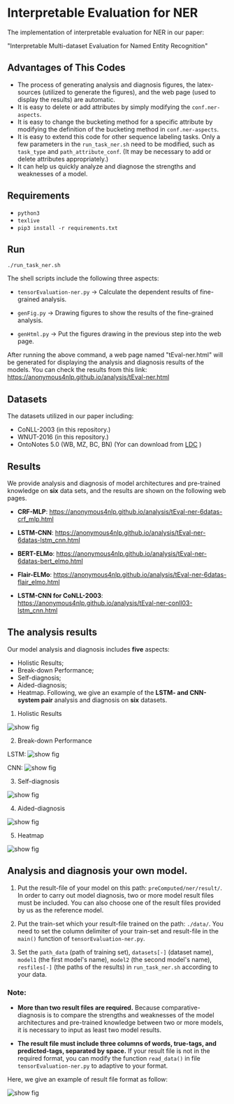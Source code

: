 # Interpretable Evaluation for NER
The implementation of interpretable evaluation for NER in our paper:

"Interpretable Multi-dataset Evaluation for Named Entity Recognition"

## Advantages of This Codes
* The process of generating analysis and diagnosis figures, the latex-sources (utilized to generate the figures), and the web page (used to display the results) are automatic.
* It is easy to delete or add attributes by simply modifying the `conf.ner-aspects`.
* It is easy to change the bucketing method for a specific attribute by modifying the definition of the bucketing method in  `conf.ner-aspects`.
* It is easy to extend this code for other sequence labeling tasks. Only a few parameters in the `run_task_ner.sh` need to be modified, such as `task_type` and  `path_attribute_conf`. (It may be necessary to add or delete attributes appropriately.)
* It can help us quickly analyze and diagnose the strengths and weaknesses of a model.




## Requirements

-  `python3`
-  `texlive`
- `pip3 install -r requirements.txt`

 
## Run

`./run_task_ner.sh`

The shell scripts include the following three aspects:

- `tensorEvaluation-ner.py` -> Calculate the dependent results of fine-grained analysis.

- `genFig.py` -> Drawing figures to show the results of the fine-grained analysis.

- `genHtml.py` -> Put the figures drawing in the previous step into the web page.

After running the above command, a web page named "tEval-ner.html" will be generated for displaying the analysis and diagnosis results of the models. You can check the results from this link: https://anonymous4nlp.github.io/analysis/tEval-ner.html

## Datasets

The datasets utilized in our paper including:

- CoNLL-2003 (in this repository.)
- WNUT-2016 (in this repository.)
- OntoNotes 5.0 (WB, MZ, BC, BN) (Yor can download from [LDC](https://catalog.ldc.upenn.edu/LDC2013T19) )

## Results
We provide analysis and diagnosis of model architectures and pre-trained knowledge on **six** data sets, and the results are shown on the following web pages.

- **CRF-MLP**: https://anonymous4nlp.github.io/analysis/tEval-ner-6datas-crf_mlp.html

- **LSTM-CNN**: https://anonymous4nlp.github.io/analysis/tEval-ner-6datas-lstm_cnn.html

- **BERT-ELMo**: https://anonymous4nlp.github.io/analysis/tEval-ner-6datas-bert_elmo.html

- **Flair-ELMo**: https://anonymous4nlp.github.io/analysis/tEval-ner-6datas-flair_elmo.html

- **LSTM-CNN for CoNLL-2003**: https://anonymous4nlp.github.io/analysis/tEval-ner-conll03-lstm_cnn.html


## The analysis results

Our model analysis and diagnosis includes **five** aspects: 
- Holistic Results; 
- Break-down Performance; 
- Self-diagnosis; 
- Aided-diagnosis; 
- Heatmap. 
Following, we give an example of the **LSTM- and CNN-system pair** analysis and diagnosis on **six** datasets.

1) Holistic Results

![show fig](https://github.com/anonymous4nlp/anonymous4nlp.github.io/raw/master/img/1holistic-result.png)

2) Break-down Performance

LSTM: ![show fig](https://github.com/anonymous4nlp/anonymous4nlp.github.io/raw/master/img/2breakdown-lstm.png)

CNN: ![show fig](https://github.com/anonymous4nlp/anonymous4nlp.github.io/raw/master/img/2breakdown-cnn.png)


3) Self-diagnosis

![show fig](https://github.com/anonymous4nlp/anonymous4nlp.github.io/raw/master/img/3selfdiag-lstmcnn.png)

4) Aided-diagnosis

![show fig](https://github.com/anonymous4nlp/anonymous4nlp.github.io/raw/master/img/4compdiag-lstmcnn.png)

5) Heatmap

![show fig](https://github.com/anonymous4nlp/anonymous4nlp.github.io/raw/master/img/5heatmap.png)


## Analysis and diagnosis your own model.

1) Put the result-file of your model on this path: `preComputed/ner/result/`. In order to carry out model diagnosis, two or more model result files must be included. You can also choose one of the result files provided by us as the reference model.

2) Put the train-set which your result-file trained on the path: `./data/`. You need to set the column delimiter of your train-set and result-file in the `main()` function of `tensorEvaluation-ner.py`.

3) Set the `path_data` (path of training set), `datasets[-]` (dataset name), `model1` (the first model's name), `model2` (the second model's name), `resfiles[-]` (the paths of the results) in `run_task_ner.sh` according to your data.

### Note: 
- **More than two result files are required.**  Because comparative-diagnosis is to compare the strengths and weaknesses of the model architectures and pre-trained knowledge between two or more models, it is necessary to input as least two model results. 

- **The result file must include three columns of words, true-tags, and predicted-tags, separated by space.** If your result file is not in the required format, you can modify the function `read_data()` in file `tensorEvaluation-ner.py` to adaptive to your format. 

Here, we give an example of result file format as follow:

![show fig](https://github.com/anonymous4nlp/anonymous4nlp.github.io/blob/master/img/data-format.png)




